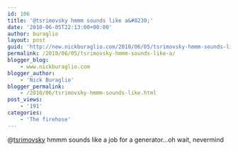 ```yaml
---
id: 106
title: '@tsrimovsky hmmm sounds like a&#8230;'
date: '2010-06-05T22:13:00+00:00'
author: buraglio
layout: post
guid: 'http://new.nickburaglio.com/2010/06/05/tsrimovsky-hmmm-sounds-like-a/'
permalink: /2010/06/05/tsrimovsky-hmmm-sounds-like-a/
blogger_blog:
    - www.nickburaglio.com
blogger_author:
    - 'Nick Buraglio'
blogger_permalink:
    - /2010/06/tsrimovsky-hmmm-sounds-like.html
post_views:
    - '191'
categories:
    - 'The firehose'
---
```


@[tsrimovsky](http://twitter.com/tsrimovsky) hmmm sounds like a job for a generator…oh wait, nevermind